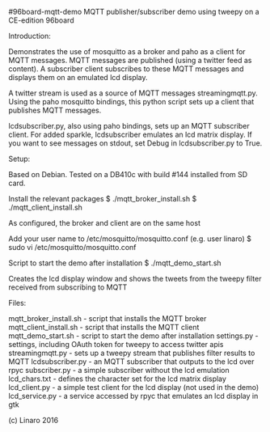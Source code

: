 #96board-mqtt-demo
MQTT publisher/subscriber demo using tweepy on a CE-edition 96board

Introduction:

Demonstrates the use of mosquitto as a broker and paho as a client for MQTT
messages. MQTT messages are published (using a twitter feed as content). A
subscriber client subscribes to these MQTT messages and displays them on an
emulated lcd display.

A twitter stream is used as a source of MQTT messages streamingmqtt.py. Using
the paho mosquitto bindings, this python script sets up a client that publishes
MQTT messages.

lcdsubscriber.py, also using paho bindings, sets up an MQTT subscriber client.
For added sparkle, lcdsubscriber emulates an lcd matrix display. If you want
to see messages on stdout, set Debug in lcdsubscriber.py to True.

Setup:

Based on Debian. Tested on a DB410c with build #144 installed from SD card.

Install the relevant packages
$ ./mqtt_broker_install.sh
$ ./mqtt_client_install.sh

As configured, the broker and client are on the same host

Add your user name to /etc/mosquitto/mosquitto.conf (e.g. user linaro)
$ sudo vi /etc/mosquitto/mosquitto.conf

Script to start the demo after installation
$ ./mqtt_demo_start.sh

Creates the lcd display window and shows the tweets from the tweepy
filter received from subscribing to MQTT

Files:

mqtt_broker_install.sh - script that installs the MQTT broker
mqtt_client_install.sh - script that installs the MQTT client
mqtt_demo_start.sh - script to start the demo after installation
settings.py - settings, including OAuth token for tweepy to access twitter apis
streamingmqtt.py - sets up a tweepy stream that publishes filter results to MQTT
lcdsubscriber.py - an MQTT subscriber that outputs to the lcd over rpyc
subscriber.py - a simple subscriber without the lcd emulation
lcd_chars.txt - defines the character set for the lcd matrix display
lcd_client.py - a simple test client for the lcd display (not used in the demo)
lcd_service.py - a service accessed by rpyc that emulates an lcd display in gtk

(c) Linaro 2016

